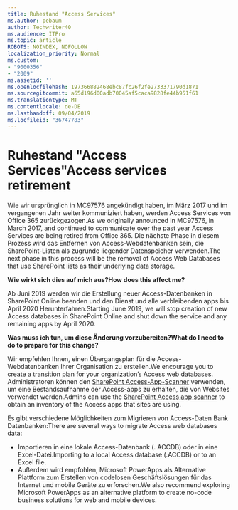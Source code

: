 ```yaml
---
title: Ruhestand "Access Services"
ms.author: pebaum
author: Techwriter40
ms.audience: ITPro
ms.topic: article
ROBOTS: NOINDEX, NOFOLLOW
localization_priority: Normal
ms.custom:
- "9000356"
- "2009"
ms.assetid: ''
ms.openlocfilehash: 197366882468ebc87fc26f2fe2733371790d1871
ms.sourcegitcommit: a65d196d00adb70045af5caca9828fe44b951f61
ms.translationtype: MT
ms.contentlocale: de-DE
ms.lasthandoff: 09/04/2019
ms.locfileid: "36747783"
---
```

# <a name="access-services-retirement"></a><span data-ttu-id="603e8-102">Ruhestand "Access Services"</span><span class="sxs-lookup"><span data-stu-id="603e8-102">Access services retirement</span></span>

<span data-ttu-id="603e8-103">Wie wir ursprünglich in MC97576 angekündigt haben, im März 2017 und im vergangenen Jahr weiter kommuniziert haben, werden Access Services von Office 365 zurückgezogen.</span><span class="sxs-lookup"><span data-stu-id="603e8-103">As we originally announced in MC97576, in March 2017, and continued to communicate over the past year Access Services are being retired from Office 365.</span></span> <span data-ttu-id="603e8-104">Die nächste Phase in diesem Prozess wird das Entfernen von Access-Webdatenbanken sein, die SharePoint-Listen als zugrunde liegender Datenspeicher verwenden.</span><span class="sxs-lookup"><span data-stu-id="603e8-104">The next phase in this process will be the removal of Access Web Databases that use SharePoint lists as their underlying data storage.</span></span>

<span data-ttu-id="603e8-105">**Wie wirkt sich dies auf mich aus?**</span><span class="sxs-lookup"><span data-stu-id="603e8-105">**How does this affect me?**</span></span>

<span data-ttu-id="603e8-106">Ab Juni 2019 werden wir die Erstellung neuer Access-Datenbanken in SharePoint Online beenden und den Dienst und alle verbleibenden apps bis April 2020 Herunterfahren.</span><span class="sxs-lookup"><span data-stu-id="603e8-106">Starting June 2019, we will stop creation of new Access databases in SharePoint Online and shut down the service and any remaining apps by April 2020.</span></span>

<span data-ttu-id="603e8-107">**Was muss ich tun, um diese Änderung vorzubereiten?**</span><span class="sxs-lookup"><span data-stu-id="603e8-107">**What do I need to do to prepare for this change?**</span></span>

<span data-ttu-id="603e8-108">Wir empfehlen Ihnen, einen Übergangsplan für die Access-Webdatenbanken Ihrer Organisation zu erstellen.</span><span class="sxs-lookup"><span data-stu-id="603e8-108">We encourage you to create a transition plan for your organization’s Access web databases.</span></span> <span data-ttu-id="603e8-109">Administratoren können den [SharePoint Access-App-Scanner](https://github.com/SharePoint/PnP-Tools/tree/master/Solutions/SharePoint.AccessApp.Scanner) verwenden, um eine Bestandsaufnahme der Access-apps zu erhalten, die von Websites verwendet werden.</span><span class="sxs-lookup"><span data-stu-id="603e8-109">Admins can use the [SharePoint Access app scanner](https://github.com/SharePoint/PnP-Tools/tree/master/Solutions/SharePoint.AccessApp.Scanner) to obtain an inventory of the Access apps that sites are using.</span></span>

<span data-ttu-id="603e8-110">Es gibt verschiedene Möglichkeiten zum Migrieren von Access-Daten Bank Datenbanken:</span><span class="sxs-lookup"><span data-stu-id="603e8-110">There are several ways to migrate Access web databases data:</span></span>

- <span data-ttu-id="603e8-111">Importieren in eine lokale Access-Datenbank (. ACCDB) oder in eine Excel-Datei.</span><span class="sxs-lookup"><span data-stu-id="603e8-111">Importing to a local Access database (.ACCDB) or to an Excel file.</span></span>
- <span data-ttu-id="603e8-112">Außerdem wird empfohlen, Microsoft PowerApps als Alternative Plattform zum Erstellen von codelosen Geschäftslösungen für das Internet und mobile Geräte zu erforschen.</span><span class="sxs-lookup"><span data-stu-id="603e8-112">We also recommend exploring Microsoft PowerApps as an alternative platform to create no-code business solutions for web and mobile devices.</span></span>